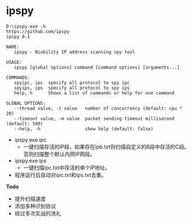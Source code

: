 # ipspy

```
D:\ipspy.exe -h
https://github.com/ipspy
ipspy 0.1

NAME:
   ipspy - Niubility IP address scanning spy tool

USAGE:
   ipspy [global options] command [command options] [arguments...]

COMMANDS:
   spyipc, ipc  specify all protocol to spy ipc
   spyips, ips  specify all protocol to spy ips
   help, h      Shows a list of commands or help for one command

GLOBAL OPTIONS:
   --thread value, -t value   number of concurrency (default: cpu * 20)
   --timeout value, -m value  packet sending timeout millisecond (default: 500)
   --help, -h                 show help (default: false)
```

- ipspy.exe ipc 
  - 一键扫描存活的IP段，如果存在ipb.txt则扫描自定义的B段中存活的C段。否则扫描整个默认内网IP网段。
- ipspy.exe ips
  - 一键扫描ipc.txt中存活的单个IP地址。
- 程序运行后自动对ipc.txt和ips.txt去重。

**Todo**

- 提升扫描速度
- 添加多种识别协议
- 经过多次实战的洗礼